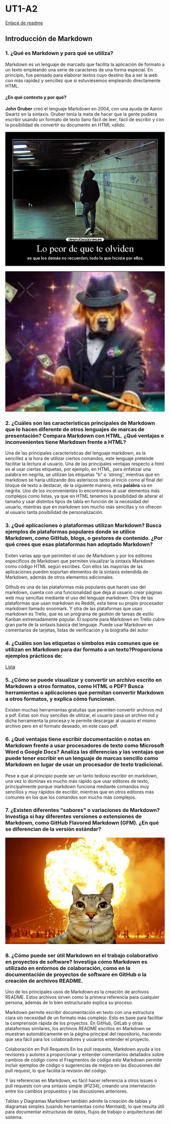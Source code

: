 # UT1-A2

[Enlace de readme](readme.md)


## Introducción de Markdown
### 1. ¿Qué es Markdown y para qué se utiliza?

 Markdown es un lenguaje de marcado que facilita la aplicación de formato a un texto empleando una serie de caracteres de una forma especial. En principio, fue pensado para elaborar textos cuyo destino iba a ser la web con más rapidez y sencillez que si estuviésemos empleando directamente HTML. 

#### ¿En qué contexto y por qué?
**John Gruber** creó el lenguaje Markdown en 2004, con una ayuda de Aaron Swartz en la sintaxis. Gruber tenía la meta de hacer que la gente pudiera escribir usando un formato de texto llano fácil de leer, fácil de escribir y con la posibilidad de convertir su documento en HTML válido.

![Markdown](images/11c7aww_8.jpg)

![Markdown](images/perrobillar.jpg)




### 2. ¿Cuáles son las características principales de Markdown que lo hacen diferente de otros lenguajes de marcas de presentación? Compara Markdown con HTML. ¿Qué ventajas e inconvenientes tiene Markdown frente a HTML?

Una de las principales características del lenguaje markdown, es la sencillez a la hora de utilizar ciertos comandos, este lenguaje pretende facilitar la lectura al usuario. Una de las principales ventajas respecto a html es al usar ciertas etiquetas, por ejemplo, en HTML, para enfatizar una palabra en negrita, se utilizan las etiquetas "b" o 'strong', mientras que en markdown se haría utilizando dos asteriscos tanto al inicio como al final del bloque de texto a destacar, de la siguiente manera, esta **palabra** va en negrita. Uno de los inconvenientes lo encontramos al usar elementos más complejos como listas, ya que en HTML tenemos la posibilidad de alterar el tamaño y usar distintos tipos de tabla en función de la necesidad del usuario, mientras que en markdown son mucho más sencillas y no ofrecen al usuario tanta posibilidad de personalización. 


### 3. ¿Qué aplicaciones o plataformas utilizan Markdown? Busca ejemplos de plataformas populares donde se utilice Markdown, como GitHub, blogs, o gestores de contenido. ¿Por qué crees que esas plataformas han adoptado Markdown?

Exiten varias app que perimiten el uso de Markdown y por los editores específicos de Markdown que permiten visualizar la sintaxis Markdown como código HTML según escribes. Con ellos las mayorias de las aplicaciones pueden soportan elementos de la sintaxis extendida de Markdown, además de otros elementos adicionales.

Github es una de las plataformas más populares que hacen uso del markdown, cuenta con una funcionalidad que deja al usuario crear páginas web muy sencillas mediante el uso del lenguaje markdown. Otra de las plataformas que usan markdown es Reddit, esta tiene su propio procesador markdown llamado snoomark. Y otra de las plataformas que usan markdown es Trello, que es un programa de gestión de tareas de estilo Kanban extremadamente popular. El soporte para Markdown en Trello cubre gran parte de la sintaxis básica del lenguaje. Puede usar Markdown en comentarios de tarjetas, listas de verificación y la biografía del autor




### 4. ¿Cuáles son las etiquetas o símbolos más comunes que se utilizan en Markdown para dar formato a un texto?Proporciona ejemplos prácticos de: 

[Lista](lista.md)




### 5. ¿Cómo se puede visualizar y convertir un archivo escrito en Markdown a otros formatos, como HTML o PDF? Busca herramientas o aplicaciones que permitan convertir Markdown a otros formatos, y explica cómo funcionan.

Existen muchas herramientas gratuitas que permiten convertir archivos md a pdf. Estas son muy sencillas de utilizar, el usuario pasa un archivo md y dicha herramienta la procesa y le permite descargar al usuario el mismo archivo pero en el formato deseado, en este caso pdf.


### 6. ¿Qué ventajas tiene escribir documentación o notas en Markdown frente a usar procesadores de texto como Microsoft Word o Google Docs? Analiza las diferencias y las ventajas que puede tener escribir en un lenguaje de marcas sencillo como Markdown en lugar de usar un procesador de texto tradicional.

Pese a que al principio puede ser un tanto tedioso escribir en markdown, una vez lo dominas es mucho más rápido que usar editores de texto, principalmente porque markdown funciona mediante comandos muy sencillos y muy rápidos de escribir, mientras que en otros editores más comunes en los que los comandos son mucho más complejos.


### 7. ¿Existen diferentes "sabores" o variaciones de Markdown? Investiga si hay diferentes versiones o extensiones de Markdown, como GitHub Flavored Markdown (GFM). ¿En qué se diferencian de la versión estándar?

![Markdown](images/db853423f0629028407d3d565433adf2.jpg)


### 8. ¿Cómo puede ser útil Markdown en el trabajo colaborativo en proyectos de software? Investiga  cómo Markdown es utilizado en entornos de colaboración, como en la documentación de proyectos de software en GitHub o la creación de archivos README.

Uno de los principales usos de Markdown es la creación de archivos README. Estos archivos sirven como la primera referencia para cualquier persona, además de lo bien estructurado explica su proceso. 


 Markdown permite escribir documentación en texto con una estructura clara sin necesidad de un formato más complejo. Esto es base para facilitar la comprensión rápida de los proyectos.
 En GitHub, GitLab y otras plataformas similares, los archivos README escritos en Markdown se muestran automáticamente en la página principal del repositorio, haciendo que sea fácil para los colaboradores y usuarios entender el proyecto.


Colaboración en Pull Requests
En los pull requests, Markdown ayuda a los revisores y autores a proporcionar y entender comentarios detallados sobre cambios de código como el Fragmentos de código esto Markdown permite incluir ejemplos de código o sugerencias de mejora en las discusiones del pull request, lo que facilita la revisión del código.


Y las referencias en Markdown, es fácil hacer referencia a otros issues o pull requests con una sintaxis simple (#1234), creando una interrelación entre los cambios propuestos y las discusiones anteriores.

Tablas y Diagramas
Markdown también admite la creación de tablas y diagramas simples (usando herramientas como Mermaid), lo que resulta útil para documentar estructuras de datos, flujos de trabajo o arquitecturas del sistema.
